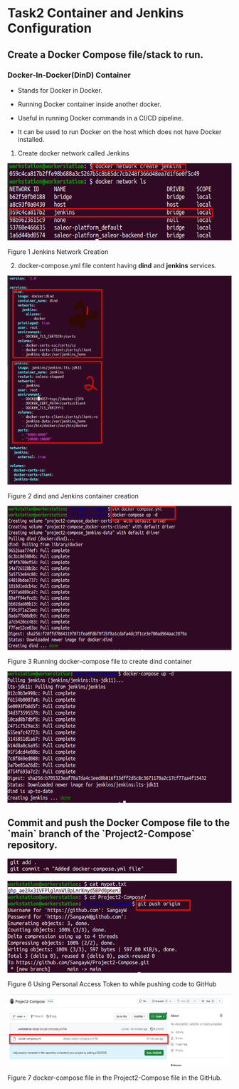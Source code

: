 # Task2 Container and Jenkins Configuration

## Create a Docker Compose file/stack to run.

### Docker-In-Docker(DinD) Container

- Stands for Docker in Docker.

- Running Docker container inside another docker.

- Useful in running Docker commands in a CI/CD pipeline.

- It can be used to run Docker on the host which does not have Docker
  installed.

1.  Create docker network called Jenkins

<img src="./media_dir/media/image1.png"
style="width:6.26806in;height:1.80556in"
alt="A screenshot of a computer program Description automatically generated" />

Figure 1 Jenkins Network Creation

2.  docker-compose.yml file content having **dind** and **jenkins**
    services.

<img src="./media_dir/media/image2.png"
style="width:5.45861in;height:4.88219in"
alt="A screenshot of a computer screen Description automatically generated" />

Figure 2 dind and Jenkins container creation

<img src="./media_dir/media/image3.png"
style="width:6.26806in;height:3.36111in" />

Figure 3 Running docker-compose file to create dind container

<img src="./media_dir/media/image4.png"
style="width:6.18056in;height:3.07639in" />

## Commit and push the Docker Compose file to the \`main\` branch of the \`Project2-Compose\` repository.

<img src="./media_dir/media/image5.png"
style="width:3.96548in;height:0.34724in" />

<img src="./media_dir/media/image6.png"
style="width:5.50723in;height:2.14594in"
alt="A screenshot of a computer program Description automatically generated" />

Figure 6 Using Personal Access Token to while pushing code to GitHub

<img src="./media_dir/media/image7.png"
style="width:6.26806in;height:1.68472in"
alt="A screenshot of a computer Description automatically generated" />

Figure 7 docker-compose file in the Project2-Compose file in the GitHub.
